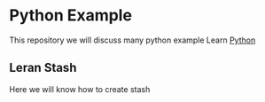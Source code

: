 # Python Example
This repository we will discuss many python example
Learn [Python](https://www.w3schools.com/python/python_intro.asp)

## Leran Stash
Here we will know how to create stash